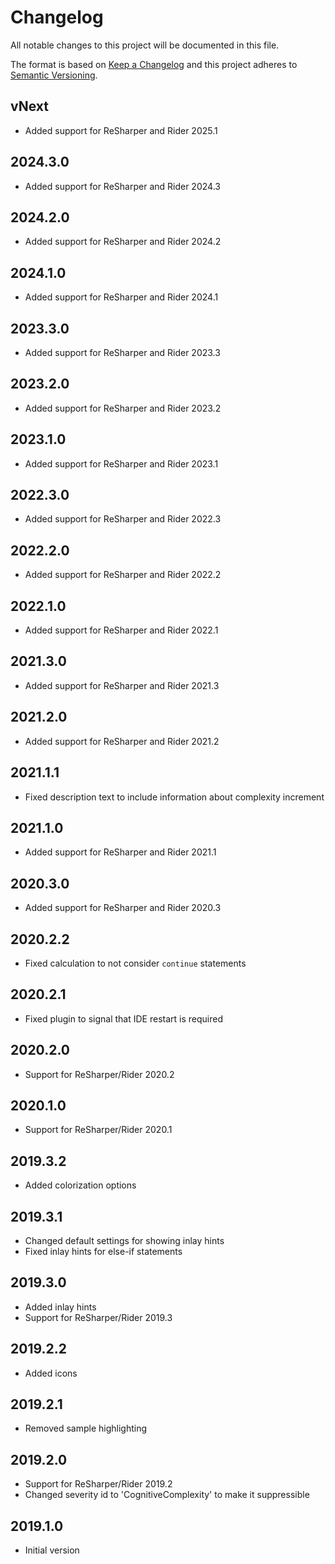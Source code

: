 # Changelog
All notable changes to this project will be documented in this file.

The format is based on [Keep a Changelog](http://keepachangelog.com/en/1.0.0/)
and this project adheres to [Semantic Versioning](http://semver.org/spec/v2.0.0.html).

## vNext
- Added support for ReSharper and Rider 2025.1

## 2024.3.0
- Added support for ReSharper and Rider 2024.3

## 2024.2.0
- Added support for ReSharper and Rider 2024.2

## 2024.1.0
- Added support for ReSharper and Rider 2024.1

## 2023.3.0
- Added support for ReSharper and Rider 2023.3

## 2023.2.0
- Added support for ReSharper and Rider 2023.2

## 2023.1.0
- Added support for ReSharper and Rider 2023.1

## 2022.3.0
- Added support for ReSharper and Rider 2022.3

## 2022.2.0
- Added support for ReSharper and Rider 2022.2

## 2022.1.0
- Added support for ReSharper and Rider 2022.1

## 2021.3.0
- Added support for ReSharper and Rider 2021.3

## 2021.2.0
- Added support for ReSharper and Rider 2021.2

## 2021.1.1
- Fixed description text to include information about complexity increment

## 2021.1.0
- Added support for ReSharper and Rider 2021.1

## 2020.3.0
- Added support for ReSharper and Rider 2020.3

## 2020.2.2
- Fixed calculation to not consider `continue` statements 

## 2020.2.1
- Fixed plugin to signal that IDE restart is required

## 2020.2.0
- Support for ReSharper/Rider 2020.2

## 2020.1.0
- Support for ReSharper/Rider 2020.1

## 2019.3.2
- Added colorization options

## 2019.3.1
- Changed default settings for showing inlay hints
- Fixed inlay hints for else-if statements

## 2019.3.0
- Added inlay hints
- Support for ReSharper/Rider 2019.3

## 2019.2.2
- Added icons

## 2019.2.1
- Removed sample highlighting

## 2019.2.0
- Support for ReSharper/Rider 2019.2
- Changed severity id to 'CognitiveComplexity' to make it suppressible

## 2019.1.0
- Initial version

